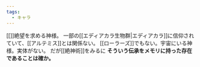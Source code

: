 ```yaml
---
tags:
  - キャラ
---
```

[[]]絶望を求める神様。
一部の[[エディアカラ生物群|エディアカラ]]に信仰されていて、[[アルテミス]]とは関係ない。
[[ローラーズ]]でもない。宇宙にいる神様。実体がない。
だが[[絶神術]]をみるに
**そういう伝承をメモリに持った存在であることは確か。**